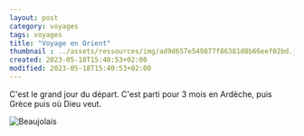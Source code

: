```yaml
--- 
layout: post 
category: voyages
tags: voyages
title: "Voyage en Orient" 
thumbnail : ../assets/ressources/img/ad9d657e549877f86381d8b66eef02bd.jpg
created: 2023-05-18T15:40:53+02:00
modified: 2023-05-18T15:40:53+02:00
---
```


C'est le grand jour du départ. C'est parti pour 3 mois en Ardèche, puis Grèce puis où Dieu veut. 

<!-- more -->
![Beaujolais](../assets/ressources/img/ad9d657e549877f86381d8b66eef02bd.jpg) 

